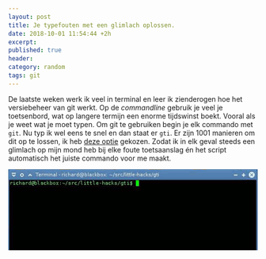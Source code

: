 ```yaml
---
layout: post
title: Je typefouten met een glimlach oplossen.
date: 2018-10-01 11:54:44 +2h
excerpt:
published: true
header:
category: random
tags: git
---
```

De laatste weken werk ik veel in terminal en leer ik zienderogen hoe het versiebeheer van git werkt. Op de _commandline_ gebruik je veel je toetsenbord, wat op langere termijn een enorme tijdswinst boekt. Vooral als je weet wat je moet typen. Om git te gebruiken begin je elk commando met `git`. Nu typ ik wel eens te snel en dan staat er `gti`. Er zijn 1001 manieren om dit op te lossen, ik heb [deze optie](http://r-wos.org/hacks/gti) gekozen. Zodat ik in elk geval steeds een glimlach op mijn mond heb bij elke foute toetsaanslag én het script automatisch het juiste commando voor me maakt.

![](../images/gti-animation.gif)
